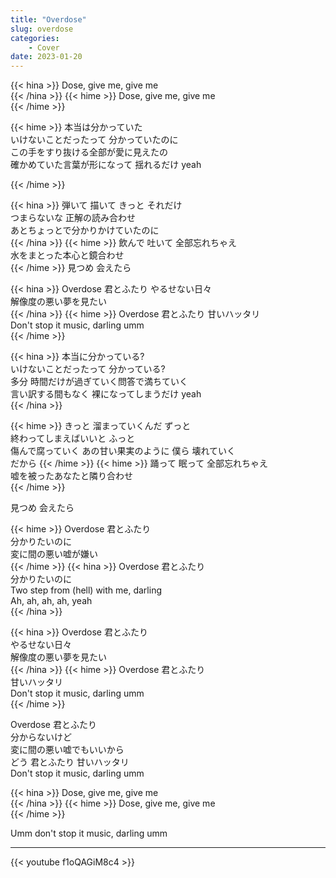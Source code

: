```yaml
---
title: "Overdose"
slug: overdose
categories:
    - Cover
date: 2023-01-20
---
```


{{< hina >}}
Dose, give me, give me  
{{< /hina >}}
{{< hime >}}
Dose, give me, give me  
{{< /hime >}}

{{< hime >}}
本当は分かっていた  
いけないことだったって 分かっていたのに  
この手をすり抜ける全部が愛に見えたの  
確かめていた言葉が形になって 揺れるだけ yeah  

{{< /hime >}}

{{< hina >}}
弾いて 描いて きっと それだけ  
つまらないな 正解の読み合わせ  
あとちょっとで分かりかけていたのに  
{{< /hina >}}
{{< hime >}}
飲んで 吐いて 全部忘れちゃえ  
水をまとった本心と鏡合わせ  
{{< /hime >}}
見つめ 会えたら  

{{< hina >}}
Overdose 君とふたり やるせない日々  
解像度の悪い夢を見たい  
{{< /hina >}}
{{< hime >}}
Overdose 君とふたり 甘いハッタリ  
Don't stop it music, darling umm  
{{< /hime >}}

{{< hina >}}
本当に分かっている?  
いけないことだったって 分かっている?  
多分 時間だけが過ぎていく問答で満ちていく  
言い訳する間もなく 裸になってしまうだけ yeah  
{{< /hina >}}

{{< hime >}}
きっと 溜まっていくんだ ずっと  
終わってしまえばいいと ふっと  
傷んで腐っていく あの甘い果実のように 僕ら 壊れていく  
だから 
{{< /hime >}}
{{< hime >}}
踊って 眠って 全部忘れちゃえ  
嘘を被ったあなたと隣り合わせ  
{{< /hime >}}

見つめ 会えたら  

{{< hime >}}
Overdose 君とふたり  
分かりたいのに  
変に間の悪い嘘が嫌い  
{{< /hime >}}
{{< hina >}}
Overdose 君とふたり  
分かりたいのに  
Two step from (hell) with me, darling  
Ah, ah, ah, ah, yeah  
{{< /hina >}}

{{< hina >}}
Overdose 君とふたり  
やるせない日々  
解像度の悪い夢を見たい  
{{< /hina >}}
{{< hime >}}
Overdose 君とふたり  
甘いハッタリ  
Don't stop it music, darling umm  
{{< /hime >}}

Overdose 君とふたり  
分からないけど  
変に間の悪い嘘でもいいから  
どう 君とふたり 甘いハッタリ  
Don't stop it music, darling umm  

{{< hina >}}
Dose, give me, give me  
{{< /hina >}}
{{< hime >}}
Dose, give me, give me  
{{< /hime >}}

Umm don't stop it music, darling umm  

---

{{< youtube f1oQAGiM8c4 >}}